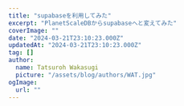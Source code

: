 ```yaml
---
title: "supabaseを利用してみた"
excerpt: "PlanetScaleDBからsupabaseへと変えてみた"
coverImage: ""
date: "2024-03-21T23:10:23.000Z"
updatedAt: "2024-03-21T23:10:23.000Z"
tag: []
author:
  name: Tatsuroh Wakasugi
  picture: "/assets/blog/authors/WAT.jpg"
ogImage:
  url: ""
---
```

